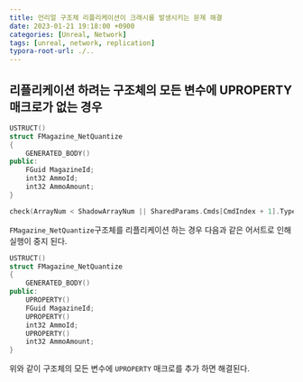 ```yaml
---
title: 언리얼 구조체 리플리케이션이 크래시를 발생시키는 문제 해결
date: 2023-01-21 19:18:00 +0900
categories: [Unreal, Network]
tags: [unreal, network, replication]
typora-root-url: ./..
---
```


## 리플리케이션 하려는 구조체의 모든 변수에 UPROPERTY 매크로가 없는 경우

```cpp
USTRUCT()
struct FMagazine_NetQuantize
{
	GENERATED_BODY()
public:
	FGuid MagazineId;
	int32 AmmoId;
	int32 AmmoAmount;
}
```

```cpp
check(ArrayNum < ShadowArrayNum || SharedParams.Cmds[CmdIndex + 1].Type == ERepLayoutCmdType::DynamicArray);
```

`FMagazine_NetQuantize`구조체를 리플리케이션 하는 경우 다음과 같은 어서트로 인해 실행이 중지 된다.



```cpp
USTRUCT()
struct FMagazine_NetQuantize
{
	GENERATED_BODY()
public:
	UPROPERTY()
	FGuid MagazineId;
    UPROPERTY()
	int32 AmmoId;
    UPROPERTY()
	int32 AmmoAmount;
}
```

위와 같이 구조체의 모든 변수에 `UPROPERTY` 매크로를 추가 하면 해결된다.





